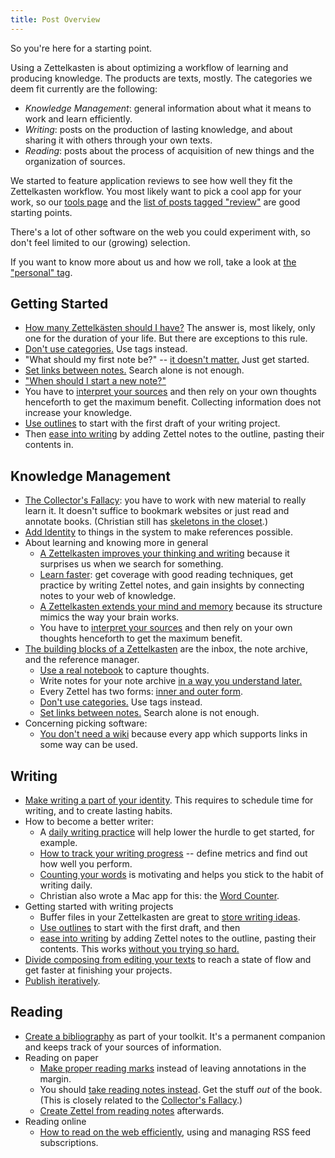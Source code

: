 ```yaml
---
title: Post Overview
---
```


So you're here for a starting point.

Using a Zettelkasten is about optimizing a workflow of learning and producing knowledge. The products are texts, mostly. The categories we deem fit currently are the following:

* _Knowledge Management_:  general information about what it means to work and learn efficiently.
* _Writing_:  posts on the production of lasting knowledge, and about sharing it with others through your own texts.
* _Reading_:  posts about the process of acquisition of new things and the organization of sources.

We started to feature application reviews to see how well they fit the Zettelkasten workflow. You most likely want to pick a cool app for your work, so our [tools page](/tools/) and the [list of posts tagged "review"](/posts/tags/review) are good starting points.

There's a lot of other software on the web you could experiment with, so don't feel limited to our (growing) selection.

If you want to know more about us and how we roll, take a look at [the "personal" tag](/posts/tags/personal/).

## Getting Started

* [How many Zettelkästen should I have?](/posts/how-many-zettelkasten/) The answer is, most likely, only one for the duration of your life. But there are exceptions to this rule.
* [Don't use categories.](/posts/no-categories/) Use tags instead.
* "What should my first note be?" -- [it doesn't matter.](/posts/your-first-note/) Just get started.
* [Set links between notes.](/posts/search-alone-is-not-enough) Search alone is not enough.
* ["When should I start a new note?"](/posts/when-start-new-note/)
* You have to [interpret your sources](/posts/dont-rely-on-source-have-faith-in-yourself/) and then rely on your own thoughts henceforth to get the maximum benefit. Collecting information does not increase your knowledge.
* [Use outlines](/posts/how-i-use-outlines-to-write-any-text/) to start with the first draft of your writing project.
* Then [ease into writing](/posts/ease-into-writing/) by adding Zettel notes to the outline, pasting their contents in. 

<!--ct: keep in sync with content/posts/2015/07/getting-started.txt -->

## Knowledge Management

* [The Collector's Fallacy](/posts/collectors-fallacy/): you have to work with new material to really learn it. It doesn't suffice to bookmark websites or just read and annotate books. (Christian still has [skeletons in the closet](/posts/collectors-fallacy-confession/).)
* [Add Identity](/posts/add-identity/) to things in the system to make references possible.
* About learning and knowing more in general
    * [A Zettelkasten improves your thinking and writing](/posts/zettelkasten-improves-thinking-writing/) because it surprises us when we search for something. 
    * [Learn faster](/posts/learn-faster-by-writing-zettel-notes/): get coverage with good reading techniques, get practice by writing Zettel notes, and gain insights by connecting notes to your web of knowledge.
    * [A Zettelkasten extends your mind and memory](/posts/extend-your-mind-and-memory-with-a-zettelkasten/) because its structure mimics the way your brain works.
    * You have to [interpret your sources](/posts/dont-rely-on-source-have-faith-in-yourself/) and then rely on your own thoughts henceforth to get the maximum benefit.
* [The building blocks of a Zettelkasten](/posts/zettelkasten-building-blocks/) are the inbox, the note archive, and the reference manager.
    * [Use a real notebook](/posts/use-real-notebook/) to capture thoughts.
    * Write notes for your note archive [in a way you understand later.](/posts/how-to-write-notes-you-can-understand/)
    * Every Zettel has two forms: [inner and outer form](/posts/zettel-nature-two-forms/).
    * [Don't use categories.](/posts/no-categories/) Use tags instead.
    * [Set links between notes.](/posts/search-alone-is-not-enough) Search alone is not enough.
* Concerning picking software:
    * [You don't need a wiki](/posts/you-dont-need-wiki/) because every app which supports links in some way can be used.
  
## Writing

* [Make writing a part of your identity](/posts/identity-schedule-serious-writing/). This requires to schedule time for writing, and to create lasting habits.
* How to become a better writer:
    * A [daily writing practice](/posts/useful-daily-writing-practice/) will help lower the hurdle to get started, for example.
    * [How to track your writing progress](/posts/how-to-track-writing-progress/) -- define metrics and find out how well you perform.
    * [Counting your words](/posts/count-your-words/) is motivating and helps you stick to the habit of writing daily.
    * Christian also wrote a Mac app for this: the [Word Counter](http://wordcounterapp.com/).
* Getting started with writing projects
    * Buffer files in your Zettelkasten are great to [store writing ideas](/posts/manage-writing-ideas/).
    * [Use outlines](/posts/how-i-use-outlines-to-write-any-text/) to start with the first draft, and then
    * [ease into writing](/posts/ease-into-writing/) by adding Zettel notes to the outline, pasting their contents. This works [without you trying so hard.](/posts/write-book-without-even-trying-so-hard/)
* [Divide composing from editing your texts](/posts/writing-composing-revising/) to reach a state of flow and get faster at finishing your projects.
* [Publish iteratively](/posts/publish-iteratively/).

## Reading

* [Create a bibliography](/posts/bibliography-zettelkasten/) as part of your toolkit. It's a permanent companion and keeps track of your sources of information.
* Reading on paper
    * [Make proper reading marks](/posts/making-proper-marks-in-books/) instead of leaving annotations in the margin.
    * You should [take reading notes instead](/posts/reading-putting-it-all-together/). Get the stuff _out_ of the book. (This is closely related to the [Collector's Fallacy](/posts/collectors-fallacy/).)
    * [Create Zettel from reading notes](/posts/create-zettel-from-reading-notes/) afterwards.
* Reading online
    * [How to read on the web efficiently](/posts/reading-web-rss-note-taking/), using and managing RSS feed subscriptions.

